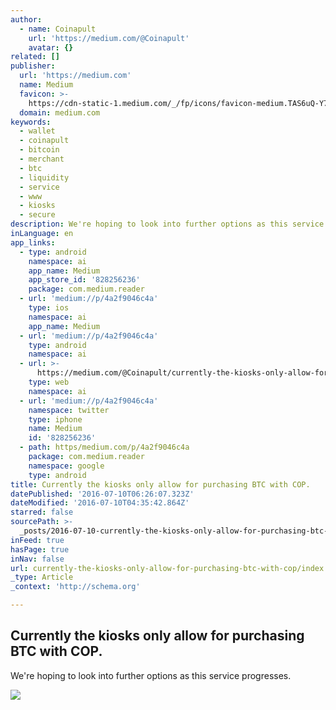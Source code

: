 ```yaml
---
author:
  - name: Coinapult
    url: 'https://medium.com/@Coinapult'
    avatar: {}
related: []
publisher:
  url: 'https://medium.com'
  name: Medium
  favicon: >-
    https://cdn-static-1.medium.com/_/fp/icons/favicon-medium.TAS6uQ-Y7kcKgi0xjcYHXw.ico
  domain: medium.com
keywords:
  - wallet
  - coinapult
  - bitcoin
  - merchant
  - btc
  - liquidity
  - service
  - www
  - kiosks
  - secure
description: We're hoping to look into further options as this service progresses.
inLanguage: en
app_links:
  - type: android
    namespace: ai
    app_name: Medium
    app_store_id: '828256236'
    package: com.medium.reader
  - url: 'medium://p/4a2f9046c4a'
    type: ios
    namespace: ai
    app_name: Medium
  - url: 'medium://p/4a2f9046c4a'
    type: android
    namespace: ai
  - url: >-
      https://medium.com/@Coinapult/currently-the-kiosks-only-allow-for-purchasing-btc-with-cop-4a2f9046c4a
    type: web
    namespace: ai
  - url: 'medium://p/4a2f9046c4a'
    namespace: twitter
    type: iphone
    name: Medium
    id: '828256236'
  - path: https/medium.com/p/4a2f9046c4a
    package: com.medium.reader
    namespace: google
    type: android
title: Currently the kiosks only allow for purchasing BTC with COP.
datePublished: '2016-07-10T06:26:07.323Z'
dateModified: '2016-07-10T04:35:42.864Z'
starred: false
sourcePath: >-
  _posts/2016-07-10-currently-the-kiosks-only-allow-for-purchasing-btc-with-cop.md
inFeed: true
hasPage: true
inNav: false
url: currently-the-kiosks-only-allow-for-purchasing-btc-with-cop/index.html
_type: Article
_context: 'http://schema.org'

---
```

<article style=""><h1>Currently the kiosks only allow for purchasing BTC with COP.</h1><p>We're hoping to look into further options as this service progresses.</p><img src="https://cdn-images-1.medium.com/fit/c/60/60/1*0Otu9z4FM03OltQR7hzMuA.jpeg" /></article>